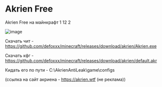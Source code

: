 # Akrien Free


Akrien Free на майнкрафт 1 12 2

![image](https://user-images.githubusercontent.com/53594431/201526505-2931d5c3-05ce-424d-8eaa-f0147eaccb98.png)

Скачать чит - https://github.com/defoxxx/minecraft/releases/download/akrien/Akrien.exe

Скачать кфг - https://github.com/defoxxx/minecraft/releases/download/akrien/default.akr

Кидать его по пути - C:\AkrienAntiLeak\game\configs



(ссылка на сайт акриена - https://akrien.wtf (не реклама))

